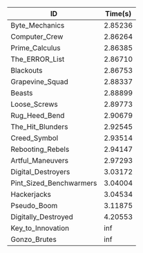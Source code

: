 |ID|Time(s)|
|-|-|
|Byte_Mechanics|2.85236|
|Computer_Crew|2.86264|
|Prime_Calculus|2.86385|
|The_ERROR_List|2.86710|
|Blackouts|2.86753|
|Grapevine_Squad|2.88337|
|Beasts|2.88899|
|Loose_Screws|2.89773|
|Rug_Heed_Bend|2.90679|
|The_Hit_Blunders|2.92545|
|Creed_Symbol|2.93514|
|Rebooting_Rebels|2.94147|
|Artful_Maneuvers|2.97293|
|Digital_Destroyers|3.03172|
|Pint_Sized_Benchwarmers|3.04004|
|Hackerjacks|3.04534|
|Pseudo_Boom|3.11875|
|Digitally_Destroyed|4.20553|
|Key_to_Innovation|inf|
|Gonzo_Brutes|inf|
